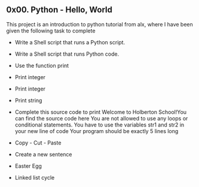## 0x00. Python - Hello, World

This project is an introduction to python tutorial from alx, where I have been given the following task to complete

* Write a Shell script that runs a Python script.

* Write a Shell script that runs Python code.

* Use the function print

* Print integer

* Print integer

* Print string

* Complete this source code to print Welcome to Holberton School!You can find the source code here
You are not allowed to use any loops or conditional statements.
You have to use the variables str1 and str2 in your new line of code
Your program should be exactly 5 lines long

* Copy - Cut - Paste

* Create a new sentence

* Easter Egg

* Linked list cycle
